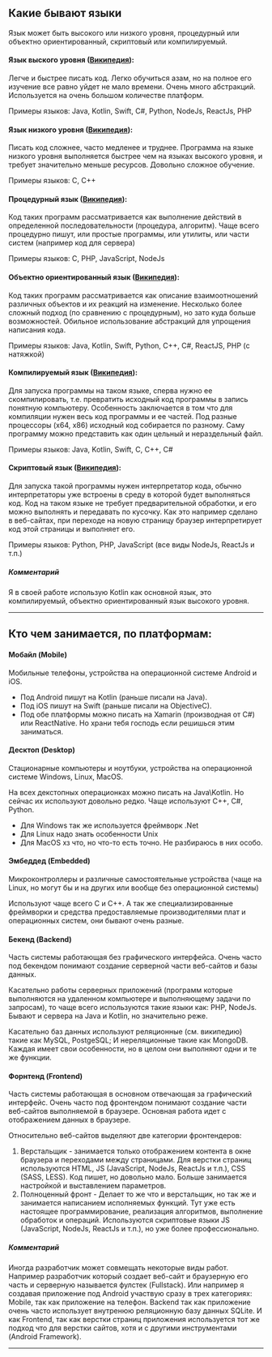 ## Какие бывают языки

Язык может быть высокого или низкого уровня, процедурный или объектно ориентированный, скриптовый или компилируемый.

#### Язык выского уровня ([Википедия](https://ru.wikipedia.org/wiki/%D0%92%D1%8B%D1%81%D0%BE%D0%BA%D0%BE%D1%83%D1%80%D0%BE%D0%B2%D0%BD%D0%B5%D0%B2%D1%8B%D0%B9_%D1%8F%D0%B7%D1%8B%D0%BA_%D0%BF%D1%80%D0%BE%D0%B3%D1%80%D0%B0%D0%BC%D0%BC%D0%B8%D1%80%D0%BE%D0%B2%D0%B0%D0%BD%D0%B8%D1%8F)):

Легче и быстрее писать код.
Легко обучиться азам, но на полное его изучение все равно уйдет не мало времени. Очень много абстракций.
Используется на очень большом количестве платформ.

Примеры языков: Java, Kotlin, Swift, C#, Python, NodeJs, ReactJs, PHP


#### Язык низкого уровня ([Википедия](https://ru.wikipedia.org/wiki/%D0%9D%D0%B8%D0%B7%D0%BA%D0%BE%D1%83%D1%80%D0%BE%D0%B2%D0%BD%D0%B5%D0%B2%D1%8B%D0%B9_%D1%8F%D0%B7%D1%8B%D0%BA_%D0%BF%D1%80%D0%BE%D0%B3%D1%80%D0%B0%D0%BC%D0%BC%D0%B8%D1%80%D0%BE%D0%B2%D0%B0%D0%BD%D0%B8%D1%8F)):

Писать код сложнее, часто медленее и труднее.
Программа на языке низкого уровня выполняется быстрее чем на языках высокого уровня, и требует значительно меньше ресурсов.
Довольно сложное обучение.

Примеры языков: С, С++

#### Процедурный язык ([Википедия](https://ru.wikipedia.org/wiki/%D0%9F%D1%80%D0%BE%D1%86%D0%B5%D0%B4%D1%83%D1%80%D0%BD%D0%BE%D0%B5_%D0%BF%D1%80%D0%BE%D0%B3%D1%80%D0%B0%D0%BC%D0%BC%D0%B8%D1%80%D0%BE%D0%B2%D0%B0%D0%BD%D0%B8%D0%B5)):

Код таких программ рассматривается как выполнение действий в определенной последовательности (процедура, алгоритм).
Чаще всего процедурно пишут, или простые программы, или утилиты, или части систем (например код для сервера)

Примеры языков: С, PHP, JavaScript, NodeJs


#### Объектно ориентированный язык ([Википедия](https://ru.wikipedia.org/wiki/%D0%9E%D0%B1%D1%8A%D0%B5%D0%BA%D1%82%D0%BD%D0%BE-%D0%BE%D1%80%D0%B8%D0%B5%D0%BD%D1%82%D0%B8%D1%80%D0%BE%D0%B2%D0%B0%D0%BD%D0%BD%D1%8B%D0%B9_%D1%8F%D0%B7%D1%8B%D0%BA_%D0%BF%D1%80%D0%BE%D0%B3%D1%80%D0%B0%D0%BC%D0%BC%D0%B8%D1%80%D0%BE%D0%B2%D0%B0%D0%BD%D0%B8%D1%8F)):

Код таких программ рассматривается как описание взаимоотношений различных объектов и их реакций на изменение. Несколько более сложный подход (по сравнению с процедурным), но зато куда больше возможностей. Обильное использование абстракций для упрощения написания кода.

Примеры языков: Java, Kotlin, Swift, Python, C++, C#, ReactJS, PHP (с натяжкой)

#### Компилируемый язык ([Википедия](https://ru.wikipedia.org/wiki/%D0%9A%D0%BE%D0%BC%D0%BF%D0%B8%D0%BB%D0%B8%D1%80%D1%83%D0%B5%D0%BC%D1%8B%D0%B9_%D1%8F%D0%B7%D1%8B%D0%BA_%D0%BF%D1%80%D0%BE%D0%B3%D1%80%D0%B0%D0%BC%D0%BC%D0%B8%D1%80%D0%BE%D0%B2%D0%B0%D0%BD%D0%B8%D1%8F)):

Для запуска программы на таком языке, сперва нужно ее скомпилировать, т.е. превратить исходный код программы в запись понятную компьютеру. Особенность заключается в том что для компиляции нужен весь код программы и ее частей. Под разные процессоры (x64, x86) исходный код собирается по разному. Саму программу можно представить как один цельный и нераздельный файл.

Примеры языков: Java, Kotlin, Swift, C, C++, C#


#### Скриптовый язык ([Википедия](https://ru.wikipedia.org/wiki/%D0%A1%D1%86%D0%B5%D0%BD%D0%B0%D1%80%D0%BD%D1%8B%D0%B9_%D1%8F%D0%B7%D1%8B%D0%BA)):

Для запуска такой программы нужен интерпретатор кода, обычно интерпретаторы уже встроены в среду в которой будет выполняться код. Код на таком языке не требует предварительной обработки, и его можно выполнять и передавать по кусочку. Как это например сделано в веб-сайтах, при переходе на новую страницу браузер интерпретирует код этой страницы и выполняет его.

Примеры языков: Python, PHP, JavaScript (все виды NodeJs, ReactJs и т.п.)

##### Комментарий
Я в своей работе использую Kotlin как основной язык, это компилируемый, объектно ориентированный язык высокого уровня.


------------------------------------------------------------

## Кто чем занимается, по платформам:

#### Мобайл (Mobile)
Мобильные телефоны, устройства на операционной системе Android и iOS. 

* Под Android пишут на Kotlin (раньше писали на Java). 
* Под iOS пишут на Swift (раньше писали на ObjectiveC).
* Под обе платформы можно писать на Xamarin (производная от C#) или ReactNative. Но храни тебя господь если решишься этим заниматься.

#### Десктоп (Desktop) 
Стационарные компьютеры и ноутбуки, устройства на операционной системе Windows, Linux, MacOS.

На всех декстопных операционках можно писать на Java\Kotlin. Но сейчас их используют довольно редко. Чаще используют C++, C#, Python.

* Для Windows так же используется фреймворк .Net
* Для Linux надо знать особенности Unix
* Для MacOS хз что, но что-то есть точно. Не разбираюсь в них особо.

#### Эмбеддед (Embedded) 
Микроконтроллеры и различные самостоятельные устройства (чаще на Linux, но могут бы и на других или вообще без операционной системы)

Используют чаще всего C и C++. А так же специализированные фреймворки и средства предоставляемые производителями плат и операционных систем, они бывают очень разные.

#### Бекенд (Backend) 
Часть системы работающая без графического интерфейса. Очень часто под бекендом понимают создание серверной части веб-сайтов и базы данных.

Касательно работы серверных приложений (программ которые выполняются на удаленном компьютере и выполняющему задачи по запросам), то чаще всего используются такие языки как: PHP, NodeJs. Бывают и сервера на Java и Kotlin, но значительно реже.

Касательно баз данных используют реляционные (см. википедию) такие как MySQL, PostgeSQL; И нереляционные такие как MongoDB. Каждая имеет свои особенности, но в целом они выполняют одни и те же функции.

#### Форнтенд (Frontend) 
Часть системы работающая в основном отвечающая за графический интерфейс. Очень часто под фронтендом понимают создание 
части веб-сайтов выполняемой в браузере. Основная работа идет с отображением данных в браузере.

Относительно веб-сайтов выделяют две категории фронтендеров:
1. Верстальщик - занимается только отображением контента в окне браузера и переходами между страницами. Для верстки страниц используются HTML, JS (JavaScript, NodeJs, ReactJs и т.п.), CSS (SASS, LESS). Код пишет, но довольно мало. Больше занимается настройкой и выставлением параметров.
2. Полноценный фронт - Делает то же что и верстальщик, но так же и занимается написанием исполняемых функций. Тут уже есть настоящее программирование, реализация алгоритмов, выполнение обработок и операций. Используются скриптовые языки JS (JavaScript, NodeJs, ReactJs и т.п.), но уже более профессионально.


##### Комментарий 
Иногда разработчик может совмещать некоторые виды работ. Например разработчик который создает веб-сайт и браузерную его часть и серверную называется фулстек (Fullstack). Или например я создавая приложение под Android участвую сразу в трех категориях: Mobile, так как приложение на телефон. Backend так как приложение очень часто использует внутренюю реляционную базу данных SQLite. И как Frontend, так как верстки страниц приложения используется тот же подход что для верстки сайтов, хотя и с другими инструментами (Android Framework).

------------------------------------------------------------

